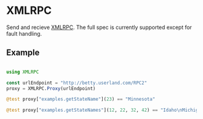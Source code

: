 # XMLRPC

Send and recieve [XMLRPC](https://xmlrpc.com/). The full
spec is currently supported except for fault handling.

## Example

```julia

using XMLRPC

const urlEndpoint = "http://betty.userland.com/RPC2"
proxy = XMLRPC.Proxy(urlEndpoint)

@test proxy["examples.getStateName"](23) == "Minnesota"

@test proxy["examples.getStateNames"](12, 22, 32, 42) == "Idaho\nMichigan\nNew York\nTennessee"

```
